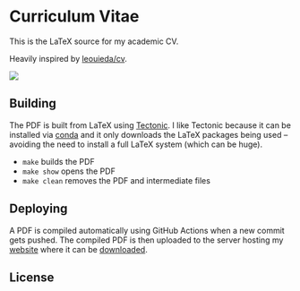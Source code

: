 # Curriculum Vitae

This is the LaTeX source for my academic CV. 

Heavily inspired by [leouieda/cv](https://github.com/leouieda/cv).

<a href="https://github.com/leightonpayne/cv/" alt="Last update"><img src="https://img.shields.io/github/last-commit/leightonpayne/cv?label=last%20update" /></a>

## Building

The PDF is built from LaTeX using [Tectonic](https://tectonic-typesetting.github.io). I like Tectonic because it can be installed via [conda](https://github.com/conda-forge/tectonic-feedstock) and it only downloads the LaTeX packages being used – avoiding the need to install a full LaTeX system (which can be huge).

* `make` builds the PDF
* `make show` opens the PDF
* `make clean` removes the PDF and intermediate files

## Deploying

A PDF is compiled automatically using GitHub Actions when a new commit gets pushed. The compiled PDF is then uploaded to the server hosting my [website](https://leightonpayne.com) where it can be [downloaded](https://leightonpayne.com/leighton_payne_cv.pdf).

## License

